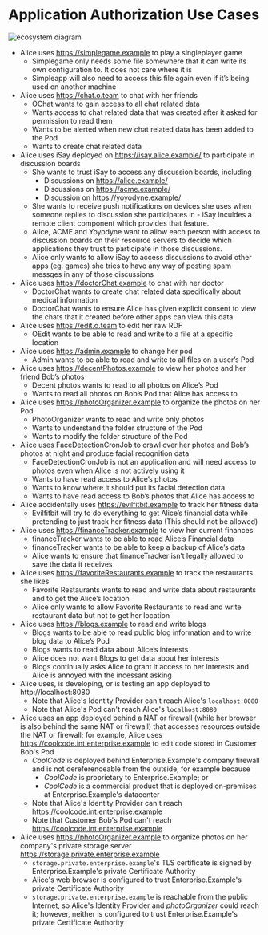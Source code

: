 # Application Authorization Use Cases

![ecosystem diagram](https://raw.githubusercontent.com/solid/app-authorization-panel/master/archive/app-auth-uc.png)

 - Alice uses https://simplegame.example to play a singleplayer game
    - Simplegame only needs some file somewhere that it can write its own configuration to. It does not care where it is
    - Simpleapp will also need to access this file again even if it’s being used on another machine
 - Alice uses https://chat.o.team to chat with her friends
    - OChat wants to gain access to all chat related data
    - Wants access to chat related data that was created after it asked for permission to read them
    - Wants to be alerted when new chat related data has been added to the Pod
    - Wants to create chat related data
- Alice uses iSay deployed on https://isay.alice.example/ to participate in discussion boards
  - She wants to trust iSay to access any discussion boards, including
    - Discussions on https://alice.example/
    - Discussions on https://acme.example/
    - Discussion on https://yoyodyne.example/
  - She wants to receive push notifications on devices she uses when someone replies to discussion she participates in - iSay inculdes a remote client component which provides that feature.
  - Alice, ACME and Yoyodyne want to allow each person with access to discussion boards on their resource servers to decide which applications they trust to participate in those discussions.
  - Alice only wants to allow iSay to access discussions to avoid other apps (eg. games) she tries to have any way of posting spam messges in any of those discussions
 - Alice uses https://doctorChat.example to chat with her doctor
    - DoctorChat wants to create chat related data specifically about medical information
    - DoctorChat wants to ensure Alice has given explicit consent to view the chats that it created before other apps can view this data
 - Alice uses https://edit.o.team to edit her raw RDF
    - OEdit wants to be able to read and write to a file at a specific location
 - Alice uses https://admin.example to change her pod
    - Admin wants to be able to read and write to all files on a user’s Pod
 - Alice uses https://decentPhotos.example to view her photos and her friend Bob’s photos
    - Decent photos wants to read to all photos on Alice’s Pod
    - Wants to read all photos on Bob’s Pod that Alice has access to
 - Alice uses https://photoOrganizer.example to organize the photos on her Pod
    - PhotoOrganizer wants to read and write only photos
    - Wants to understand the folder structure of the Pod
    - Wants to modify the folder structure of the Pod
 - Alice uses FaceDetectionCronJob to crawl over her photos and Bob’s photos at night and produce facial recognition data
    - FaceDetectionCronJob is not an application and will need access to photos even when Alice is not actively using it
    - Wants to have read access to Alice’s photos
    - Wants to know where it should put its facial detection data
    - Wants to have read access to Bob’s photos that Alice has access to
 - Alice accidentally uses https://evilfitbit.example to track her fitness data
    - Evilfitbit will try to do everything to get Alice’s financial data while pretending to just track her fitness data (This should not be allowed)
 - Alice uses https://financeTracker.example to view her current finances
    - financeTracker wants to be able to read Alice’s Financial data
    - financeTracker wants to be able to keep a backup of Alice’s data
    - Alice wants to ensure that financeTracker isn’t legally allowed to save the data it receives
 - Alice uses https://favoriteRestaurants.example to track the restaurants she likes
    - Favorite Restaurants wants to read and write data about restaurants and to get the Alice’s location
    - Alice only wants to allow Favorite Restaurants to read and write restaurant data but not to get her location
 - Alice uses https://blogs.example to read and write blogs
    - Blogs wants to be able to read public blog information and to write blog data to Alice’s Pod
    - Blogs wants to read data about Alice’s interests
    - Alice does not want Blogs to get data about her interests
    - Blogs continually asks Alice to grant it access to her interests and Alice is annoyed with the incessant asking
 - Alice uses, is developing, or is testing an app deployed to http://localhost:8080
    - Note that Alice's Identity Provider can't reach Alice's `localhost:8080`
    - Note that Alice's Pod can't reach Alice's `localhost:8080`
 - Alice uses an app deployed behind a NAT or firewall (while her browser is also behind the same NAT or firewall) that accesses resources outside the NAT or firewall; for example, Alice uses https://coolcode.int.enterprise.example to edit code stored in Customer Bob's Pod
    - *CoolCode* is deployed behind Enterprise.Example's company firewall and is not dereferenceable from the outside, for example because
      - *CoolCode* is proprietary to Enterprise.Example; or
      - *CoolCode* is a commercial product that is deployed on-premises at Enterprise.Example's datacenter
    - Note that Alice's Identity Provider can't reach https://coolcode.int.enterprise.example
    - Note that Customer Bob's Pod can't reach https://coolcode.int.enterprise.example
 - Alice uses https://photoOrganizer.example to organize photos on her company's private storage server https://storage.private.enterprise.example
    - `storage.private.enterprise.example`'s TLS certificate is signed by Enterprise.Example's private Certificate Authority
    - Alice's web browser is configured to trust Enterprise.Example's private Certificate Authority
    - `storage.private.enterprise.example` is reachable from the public Internet, so Alice's Identity Provider and *photoOrganizer* could reach it; however, neither is configured to trust Enterprise.Example's private Certificate Authority
